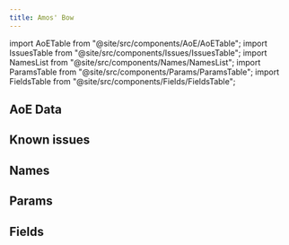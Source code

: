 ```yaml
---
title: Amos' Bow
---
```


import AoETable from "@site/src/components/AoE/AoETable";
import IssuesTable from "@site/src/components/Issues/IssuesTable";
import NamesList from "@site/src/components/Names/NamesList";
import ParamsTable from "@site/src/components/Params/ParamsTable";
import FieldsTable from "@site/src/components/Fields/FieldsTable";

## AoE Data

<AoETable item_key="amosbow" data_src="weapon" />

## Known issues

<IssuesTable item_key="amosbow" data_src="weapon" />

## Names

<NamesList item_key="amosbow" data_src="weapon" />

## Params

<ParamsTable item_key="amosbow" data_src="weapon" />

## Fields

<FieldsTable item_key="amosbow" data_src="weapon" />
